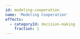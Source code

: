 ```yaml
---
id: modeling-cooperation
name: 'Modeling Cooperation'
effects:
  - categoryId: decision-making
    fraction: 1
---
```

